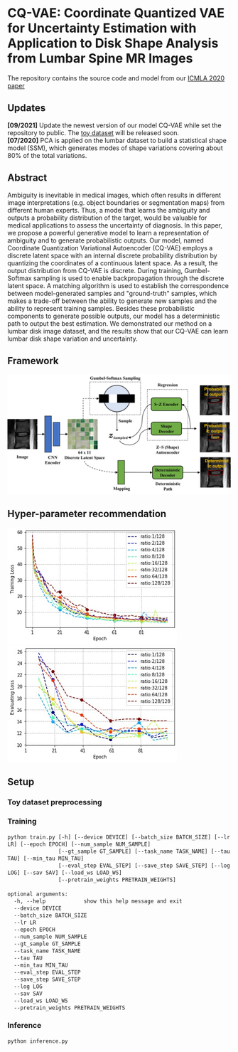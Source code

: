 # CQ-VAE: Coordinate Quantized VAE for Uncertainty Estimation with Application to Disk Shape Analysis from Lumbar Spine MR Images

The repository contains the source code and model from our [ICMLA 2020 paper](https://arxiv.org/abs/2010.08713)

## Updates

**[09/2021]** Update the newest version of our model CQ-VAE while set the repository to public. The [toy dataset](https://github.com/linchenq/CQ-VAE/tree/master/dataset) will be released soon.  
**[07/2020]** PCA is applied on the lumbar dataset to build a statistical shape model (SSM), which generates modes of shape variations covering about 80% of the total variations.  

## Abstract
Ambiguity is inevitable in medical images, which often results in different image interpretations (e.g. object boundaries or segmentation maps) from different human
experts. Thus, a model that learns the ambiguity and outputs a probability distribution of the target, would be valuable for
medical applications to assess the uncertainty of diagnosis. In this paper, we propose a powerful generative model to learn a
representation of ambiguity and to generate probabilistic outputs. Our model, named Coordinate Quantization Variational Autoencoder (CQ-VAE) employs a discrete latent
space with an internal discrete probability distribution by quantizing the coordinates of a continuous latent space. As a result, the output distribution from CQ-VAE is discrete. During
training, Gumbel-Softmax sampling is used to enable backpropagation through the discrete latent space. A matching algorithm is used to establish the correspondence between
model-generated samples and "ground-truth" samples, which makes a trade-off between the ability to generate new samples and the ability to represent training samples. Besides these
probabilistic components to generate possible outputs, our model has a deterministic path to output the best estimation. We demonstrated our method on a lumbar disk image dataset, and
the results show that our CQ-VAE can learn lumbar disk shape variation and uncertainty.

## Framework
![image](https://github.com/linchenq/CQ-VAE/blob/master/images/framework.jpg)

## Hyper-parameter recommendation
![image](https://github.com/linchenq/CQ-VAE/blob/master/images/training_ratio.jpg)
![image](https://github.com/linchenq/CQ-VAE/blob/master/images/eval_ratio.jpg)

## Setup

### Toy dataset preprocessing

### Training

```
python train.py [-h] [--device DEVICE] [--batch_size BATCH_SIZE] [--lr LR] [--epoch EPOCH] [--num_sample NUM_SAMPLE]
                [--gt_sample GT_SAMPLE] [--task_name TASK_NAME] [--tau TAU] [--min_tau MIN_TAU]
                [--eval_step EVAL_STEP] [--save_step SAVE_STEP] [--log LOG] [--sav SAV] [--load_ws LOAD_WS]
                [--pretrain_weights PRETRAIN_WEIGHTS]

optional arguments:
  -h, --help            show this help message and exit
  --device DEVICE
  --batch_size BATCH_SIZE
  --lr LR
  --epoch EPOCH
  --num_sample NUM_SAMPLE
  --gt_sample GT_SAMPLE
  --task_name TASK_NAME
  --tau TAU
  --min_tau MIN_TAU
  --eval_step EVAL_STEP
  --save_step SAVE_STEP
  --log LOG
  --sav SAV
  --load_ws LOAD_WS
  --pretrain_weights PRETRAIN_WEIGHTS
```

### Inference

```
python inference.py
```
